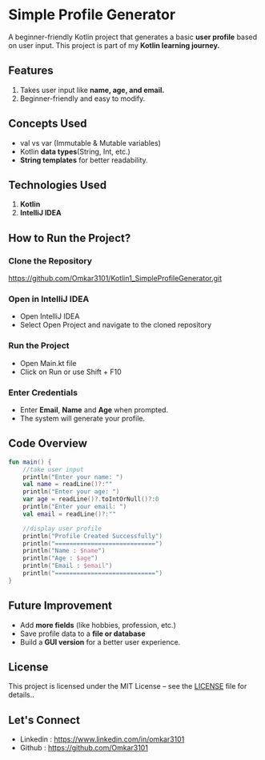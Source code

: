 # Simple Profile Generator
A beginner-friendly Kotlin project that generates a basic **user profile** based on user input. This project is part of my **Kotlin learning journey.**

## Features
1. Takes user input like **name, age, and email.**
2. Beginner-friendly and easy to modify.

## Concepts Used
* val vs var (Immutable & Mutable variables)
* Kotlin **data types**(String, Int, etc.)
* **String templates** for better readability.

## Technologies Used
1. **Kotlin**
2. **IntelliJ IDEA**

## How to Run the Project?
### Clone the Repository
https://github.com/Omkar3101/Kotlin1_SimpleProfileGenerator.git

### Open in IntelliJ IDEA
* Open IntelliJ IDEA
* Select Open Project and navigate to the cloned repository

### Run the Project
* Open Main.kt file
* Click on Run or use Shift + F10

### Enter Credentials
* Enter **Email**, **Name** and **Age** when prompted.
* The system will generate your profile.

## Code Overview

```kotlin
fun main() {
    //take user input
    println("Enter your name: ")
    val name = readLine()?:""
    println("Enter your age: ")
    var age = readLine()?.toIntOrNull()?:0
    println("Enter your email: ")
    val email = readLine()?:""

    //display user profile
    println("Profile Created Successfully")
    println("============================")
    println("Name : $name")
    println("Age : $age")
    println("Email : $email")
    println("============================")
}
```

## Future Improvement
* Add **more fields** (like hobbies, profession, etc.)
* Save profile data to a **file or database**
* Build a **GUI version** for a better user experience.

## License
This project is licensed under the MIT License – see the [LICENSE](https://github.com/Omkar3101/Kotlin1_SimpleProfileGenerator/blob/main/LICENSE) file for details..

## Let's Connect 
* Linkedin : https://www.linkedin.com/in/omkar3101
* Github : https://github.com/Omkar3101 
